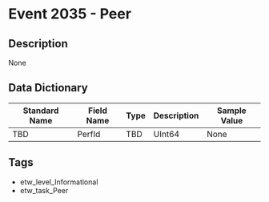 # Event 2035 - Peer

## Description
None

## Data Dictionary
|Standard Name|Field Name|Type|Description|Sample Value|
|---|---|---|---|---|
|TBD|PerfId|TBD|UInt64|None|None|

## Tags
* etw_level_Informational
* etw_task_Peer